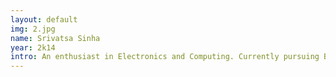 ```yaml
---
layout: default
img: 2.jpg
name: Srivatsa Sinha
year: 2k14
intro: An enthusiast in Electronics and Computing. Currently pursuing BE in Electronics and Communication at BIT Mesra with a future goal of developing and delivering customer service Computing sector. My area of interest lies in Deep Learning, Stastical Modelling and Artificial General Intelligence.
---
```

